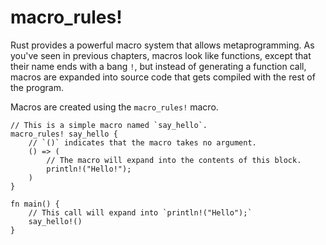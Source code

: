 # macro_rules!

Rust provides a powerful macro system that allows metaprogramming. As you've
seen in previous chapters, macros look like functions, except that their name
ends with a bang `!`, but instead of generating a function call, macros are
expanded into source code that gets compiled with the rest of the program.

Macros are created using the `macro_rules!` macro.

```rust,editable
// This is a simple macro named `say_hello`.
macro_rules! say_hello {
    // `()` indicates that the macro takes no argument.
    () => (
        // The macro will expand into the contents of this block.
        println!("Hello!");
    )
}

fn main() {
    // This call will expand into `println!("Hello");`
    say_hello!()
}
```